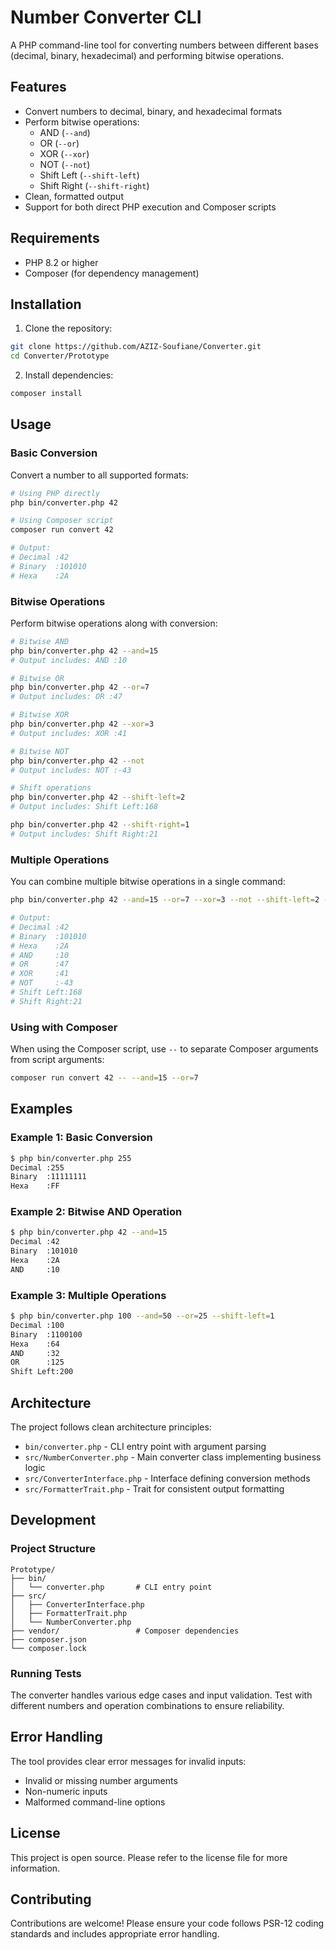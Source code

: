 # Number Converter CLI

A PHP command-line tool for converting numbers between different bases (decimal, binary, hexadecimal) and performing bitwise operations.

## Features

- Convert numbers to decimal, binary, and hexadecimal formats
- Perform bitwise operations:
  - AND (`--and`)
  - OR (`--or`)
  - XOR (`--xor`)
  - NOT (`--not`)
  - Shift Left (`--shift-left`)
  - Shift Right (`--shift-right`)
- Clean, formatted output
- Support for both direct PHP execution and Composer scripts

## Requirements

- PHP 8.2 or higher
- Composer (for dependency management)

## Installation

1. Clone the repository:
```bash
git clone https://github.com/AZIZ-Soufiane/Converter.git
cd Converter/Prototype
```

2. Install dependencies:
```bash
composer install
```

## Usage

### Basic Conversion

Convert a number to all supported formats:

```bash
# Using PHP directly
php bin/converter.php 42

# Using Composer script
composer run convert 42

# Output:
# Decimal :42
# Binary  :101010
# Hexa    :2A
```

### Bitwise Operations

Perform bitwise operations along with conversion:

```bash
# Bitwise AND
php bin/converter.php 42 --and=15
# Output includes: AND :10

# Bitwise OR
php bin/converter.php 42 --or=7
# Output includes: OR :47

# Bitwise XOR
php bin/converter.php 42 --xor=3
# Output includes: XOR :41

# Bitwise NOT
php bin/converter.php 42 --not
# Output includes: NOT :-43

# Shift operations
php bin/converter.php 42 --shift-left=2
# Output includes: Shift Left:168

php bin/converter.php 42 --shift-right=1
# Output includes: Shift Right:21
```

### Multiple Operations

You can combine multiple bitwise operations in a single command:

```bash
php bin/converter.php 42 --and=15 --or=7 --xor=3 --not --shift-left=2 --shift-right=1

# Output:
# Decimal :42
# Binary  :101010
# Hexa    :2A
# AND     :10
# OR      :47
# XOR     :41
# NOT     :-43
# Shift Left:168
# Shift Right:21
```

### Using with Composer

When using the Composer script, use `--` to separate Composer arguments from script arguments:

```bash
composer run convert 42 -- --and=15 --or=7
```

## Examples

### Example 1: Basic Conversion
```bash
$ php bin/converter.php 255
Decimal :255
Binary  :11111111
Hexa    :FF
```

### Example 2: Bitwise AND Operation
```bash
$ php bin/converter.php 42 --and=15
Decimal :42
Binary  :101010
Hexa    :2A
AND     :10
```

### Example 3: Multiple Operations
```bash
$ php bin/converter.php 100 --and=50 --or=25 --shift-left=1
Decimal :100
Binary  :1100100
Hexa    :64
AND     :32
OR      :125
Shift Left:200
```

## Architecture

The project follows clean architecture principles:

- `bin/converter.php` - CLI entry point with argument parsing
- `src/NumberConverter.php` - Main converter class implementing business logic
- `src/ConverterInterface.php` - Interface defining conversion methods
- `src/FormatterTrait.php` - Trait for consistent output formatting

## Development

### Project Structure
```
Prototype/
├── bin/
│   └── converter.php       # CLI entry point
├── src/
│   ├── ConverterInterface.php
│   ├── FormatterTrait.php
│   └── NumberConverter.php
├── vendor/                 # Composer dependencies
├── composer.json
└── composer.lock
```

### Running Tests

The converter handles various edge cases and input validation. Test with different numbers and operation combinations to ensure reliability.

## Error Handling

The tool provides clear error messages for invalid inputs:

- Invalid or missing number arguments
- Non-numeric inputs
- Malformed command-line options

## License

This project is open source. Please refer to the license file for more information.

## Contributing

Contributions are welcome! Please ensure your code follows PSR-12 coding standards and includes appropriate error handling.